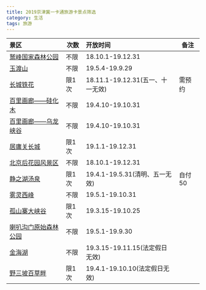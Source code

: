 ```yaml
---
title: 2019京津冀一卡通旅游卡景点筛选
category: 生活
tags: 旅游
---
```


| 景区 | 次数 | 开放时间 | 备注 |
|:-----|-----|:--------|-----|
| [鹫峰国家森林公园](http://zglynk.com/ITS/wechatPortalInfo/goAreaDetail.action?id=384) |不限 |18.10.1-19.12.31|
| [玉渡山](http://zglynk.com/ITS/wechatPortalInfo/goAreaDetail.action?id=443) |不限 |19.5.4-19.9.29|
| [长城铁花](http://zglynk.com/ITS/wechatPortalInfo/goAreaDetail.action?id=444) |限1次 |18.11.1-19.12.31(五一、十一无效)| 需预约|
| [百里画廊——硅化木](http://zglynk.com/ITS/wechatPortalInfo/goAreaDetail.action?id=438) |不限 |19.4.10-19.10.31|<!--more-->
| [百里画廊——乌龙峡谷](http://zglynk.com/ITS/wechatPortalInfo/goAreaDetail.action?id=441) | 不限 |19.4.10-19.10.31|
| [居庸关长城](http://zglynk.com/ITS/wechatPortalInfo/goAreaDetail.action?id=317) |限1次 |19.1.1-19.12.31|
| [北京后花园风景区](http://zglynk.com/ITS/wechatPortalInfo/goAreaDetail.action?id=313) |不限 |18.10.1-19.12.31|
| [静之湖汤泉](http://zglynk.com/ITS/wechatPortalInfo/goAreaDetail.action?id=316) |限1次 |19.4.1-19.5.31(清明、五一无效)| 自付50|
| [雾灵西峰](http://zglynk.com/ITS/wechatPortalInfo/goAreaDetail.action?id=410) |不限 |19.5.1-19.10.31|
| [孤山寨大峡谷](http://zglynk.com/ITS/wechatPortalInfo/goAreaDetail.action?id=358) |限1次 |19.3.15-19.10.25|
| [喇叭沟门原始森林公园](http://zglynk.com/ITS/wechatPortalInfo/goAreaDetail.action?id=376) |不限 |19.5.1-19.9.30|
| [金海湖](http://zglynk.com/ITS/wechatPortalInfo/goAreaDetail.action?id=417) |不限 |19.3.15-19.11.15(法定假日无效)|
| [野三坡百草畔](http://zglynk.com/ITS/wechatPortalInfo/goAreaDetail.action?id=218) |限1次 |19.4.1-19.10.10(法定假日无效)|